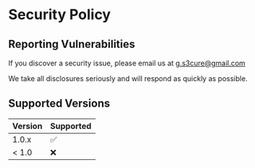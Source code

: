 # Security Policy

## Reporting Vulnerabilities

If you discover a security issue, please email us at g.s3cure@gmail.com

We take all disclosures seriously and will respond as quickly as possible.

## Supported Versions

| Version | Supported |
|---------|-----------|
| 1.0.x   | ✅        |
| < 1.0   | ❌        |

